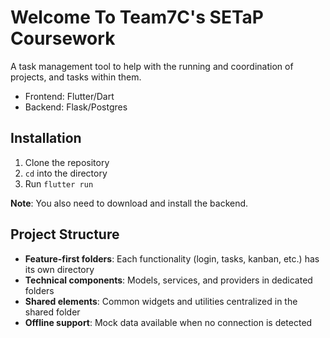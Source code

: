 # Welcome To Team7C's SETaP Coursework

A task management tool to help with the running and coordination of projects, and tasks within them.

- Frontend: Flutter/Dart
- Backend: Flask/Postgres

## Installation

1. Clone the repository
2. `cd` into the directory
3. Run `flutter run`

**Note**: You also need to download and install the backend.

## Project Structure

* **Feature-first folders**: Each functionality (login, tasks, kanban, etc.) has its own directory
* **Technical components**: Models, services, and providers in dedicated folders
* **Shared elements**: Common widgets and utilities centralized in the shared folder
* **Offline support**: Mock data available when no connection is detected


